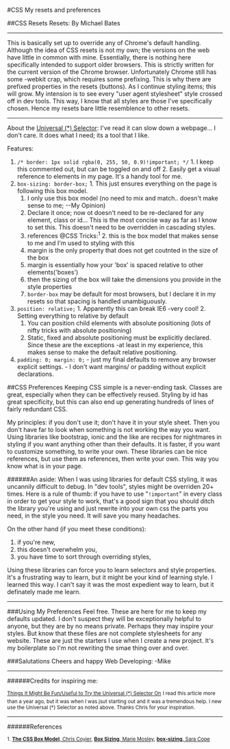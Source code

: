 #CSS
My resets and preferences

##CSS Resets
Resets: By Michael Bates

___

This is basically set up to override any of Chrome's default handling. Although the idea of CSS resets is not my own; the versions on the web have little in common with mine. Essentially, there is nothing here specifically intended to support older browsers. This is strictly written for the current version of the Chrome browser. Unfortunately Chrome still has some -webkit crap, which requires some prefixing. This is why there are prefixed properties in the resets (buttons). As I continue styling items; this will grow. My intension is to see every "user agent stylesheet" style crossed off in dev tools. This way, I know that all styles are those I've specifically chosen. Hence my resets bare little resemblence to other resets.

___

About the [Universal (*) Selector](#credits-for-inspiring-me): I've read it can slow down a webpage... I don't care. It does what I need; its a tool that I like.

Features:
  1. `/* border: 1px solid rgba(0, 255, 50, 0.9)!important; */`
    1. I keep this commented out, but can be toggled on and off
    2. Easily get a visual reference to elements in my page. It's a handy tool for me.
  2. `box-sizing: border-box;`
    1. This just ensures everything on the page is following this box model.
      1. I only use this box model (no need to mix and match.. doesn't make sense to me; --My Opinion)
      2. Declare it once; now ot doesn't need to be re-declared for any element, class or id... This is the most concise way as far as I know to set this.  This doesn't need to be overridden in cascading styles.
      3. references @CSS Tricks:<sup>1</sup>
    2. this is the box model that makes sense to me and I'm used to styling with this
      1. margin is the only property that does not get coutnted in the size of the box
        1. margin is essentially how your 'box' is spaced relative to other elements('boxes')
        2. then the sizing of the box will take the dimensions you provide in the style properties
      2. `border-box` may be default for most browsers, but I declare it in my resets so that spacing is handled unambiguously.
  3. `position: relative;`
    1. Apparently this can break IE6 -very cool!
    2. Setting everything to relative by default
      1. You can position child elements with absolute positioning (lots of nifty tricks with absolute positioning)
      2. Static, fixed and absolute positioning must be explicitly declared.  Since these are the exceptions -at least in my experience, this makes sense to make the default relative positioning.
  4. `padding: 0; margin: 0;`
    - just my final defaults to remove any browser explicit settings.
    - I don't want margins/ or padding without explicit declarations.

##CSS Preferences
Keeping CSS simple is a never-ending task.  Classes are great, especially when they can be effectively reused.  Styling by id has great specificity, but this can also end up generating hundreds of lines of fairly redundant CSS.

My principles: if you don't use it; don't have it in your style sheet.  Then you don't have far to look when something is not working the way you want.  Using libraries like bootstrap, ionic and the like are recipes for nightmares in styling if you want anything other than their defaults.  It is faster, if you want to customize something, to write your own.  These libraries can be nice references, but use them as references, then write your own.  This way you know what is in your page.

######An aside:
When I was using libraries for default CSS styling, it was uncannily difficult to debug.  In "dev tools", styles might be overriden 20+ times.  Here is a rule of thumb: if you have to use "`!important`" in every class in order to get your style to work, that's a good sign that you should ditch the library you're using and just rewrite into your own css the parts you need, in the style you need.  It will save you many headaches.

On the other hand (if you meet these conditions):
  1. if you're new,
  2. this doesn't overwhelm you,
  3. you have time to sort through overriding styles,

Using these libraries can force you to learn selectors and style properties.  It's a frustrating way to learn, but it might be your kind of learning style.  I learned this way.  I can't say it was the most expedient way to learn, but it definately made me learn.

___
###Using My Preferences
Feel free.  These are here for me to keep my defaults updated.  I don't suspect they will be exceptionally helpful to anyone, but they are by no means private.  Perhaps they may inspire your styles.  But know that these files are not complete stylesheets for any website.  These are just the starters I use when I create a new project.  It's my boilerplate so I'm not rewriting the smae thing over and over.

###Salutations
Cheers and happy Web Developing:
-Mike

___

######Credits for inspiring me:<sup>

<sup>[Things It Might Be Fun/Useful to Try the Universal (*) Selector On](https://css-tricks.com/things-it-might-be-funuseful-to-try-the-universal-selector-on/)</sup>
<sup>I read this article more than a year ago, but it was when I was jsut starting out and it was a tremendous help.  I new use the Universal (*) Selector as noted above.  Thanks Chris for your inspiration.</sup>

___
######References

<sup>1. [**The CSS Box Model**, Chris Coyier](https://css-tricks.com/the-css-box-model/),  [**Box Sizing**, Marie Mosley](https://css-tricks.com/box-sizing/),  [**box-sizing**, Sara Cope](https://css-tricks.com/almanac/properties/b/box-sizing/)</sup>
